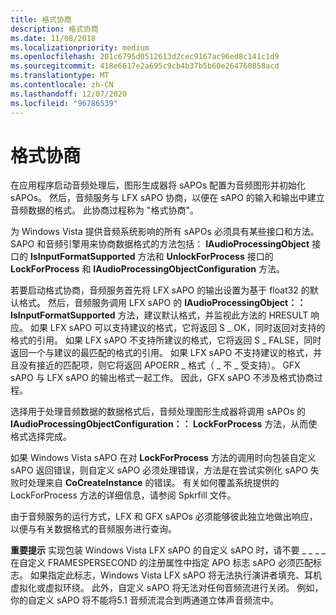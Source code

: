 ```yaml
---
title: 格式协商
description: 格式协商
ms.date: 11/08/2018
ms.localizationpriority: medium
ms.openlocfilehash: 201c6795d0512613d2cec9167ac96ed8c141c1d9
ms.sourcegitcommit: 418e6617e2a695c9cb4b37b5b60e264760858acd
ms.translationtype: MT
ms.contentlocale: zh-CN
ms.lasthandoff: 12/07/2020
ms.locfileid: "96786539"
---
```

# <a name="format-negotiation"></a>格式协商


在应用程序启动音频处理后，图形生成器将 sAPOs 配置为音频图形并初始化 sAPOs。 然后，音频服务与 LFX sAPO 协商，以便在 sAPO 的输入和输出中建立音频数据的格式。 此协商过程称为 "格式协商"。

为 Windows Vista 提供音频系统影响的所有 sAPOs 必须具有某些接口和方法。 SAPO 和音频引擎用来协商数据格式的方法包括： **IAudioProcessingObject** 接口的 **IsInputFormatSupported** 方法和 **UnlockForProcess** 接口的 **LockForProcess** 和 **IAudioProcessingObjectConfiguration** 方法。 

若要启动格式协商，音频服务首先将 LFX sAPO 的输出设置为基于 float32 的默认格式。 然后，音频服务调用 LFX sAPO 的 **IAudioProcessingObject：： IsInputFormatSupported** 方法，建议默认格式，并监视此方法的 HRESULT 响应。 如果 LFX sAPO 可以支持建议的格式，它将返回 S \_ OK，同时返回对支持的格式的引用。 如果 LFX sAPO 不支持所建议的格式，它将返回 S \_ FALSE，同时返回一个与建议的最匹配的格式的引用。 如果 LFX sAPO 不支持建议的格式，并且没有接近的匹配项，则它将返回 APOERR \_ 格式（ \_ 不 \_ 受支持）。 GFX sAPO 与 LFX sAPO 的输出格式一起工作。 因此，GFX sAPO 不涉及格式协商过程。

选择用于处理音频数据的数据格式后，音频处理图形生成器将调用 sAPOs 的 **IAudioProcessingObjectConfiguration：： LockForProcess** 方法，从而使格式选择完成。

如果 Windows Vista sAPO 在对 **LockForProcess** 方法的调用时向包装自定义 sAPO 返回错误，则自定义 sAPO 必须处理错误，方法是在尝试实例化 sAPO 失败时处理来自 **CoCreateInstance** 的错误。 有关如何覆盖系统提供的 LockForProcess 方法的详细信息，请参阅 Spkrfill 文件。

由于音频服务的运行方式，LFX 和 GFX sAPOs 必须能够彼此独立地做出响应，以便与有关数据格式的音频服务进行查询。

**重要提示**   实现包装 Windows Vista LFX sAPO 的自定义 sAPO 时，请不要 \_ \_ \_ \_ 在自定义 FRAMESPERSECOND 的注册属性中指定 APO 标志 sAPO 必须匹配标志。 如果指定此标志，Windows Vista LFX sAPO 将无法执行演讲者填充、耳机虚拟化或虚拟环绕。 此外，自定义 sAPO 将无法对任何音频流进行关闭。 例如，你的自定义 sAPO 将不能将5.1 音频流混合到两通道立体声音频流中。

 

 

 




